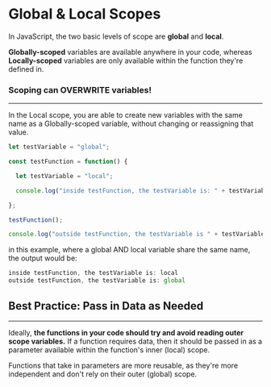 # Global & Local Scopes
In JavaScript, the two basic levels of scope are **global** and **local**.

**Globally-scoped** variables are available anywhere in your code, whereas **Locally-scoped** variables are only available within the function they're defined in.

### Scoping can OVERWRITE variables!
---
In the Local scope, you are able to create new variables with the same name as a Globally-scoped variable, without changing or reassigning that value. 

``` javascript
let testVariable = "global";

const testFunction = function() {

  let testVariable = "local";

  console.log("inside testFunction, the testVariable is: " + testVariable);

};

testFunction();

console.log("outside testFunction, the testVariable is " + testVariable);
```
in this example, where a global AND local variable share the same name, the output would be:
``` javascript
inside testFunction, the testVariable is: local
outside testFunction, the testVariable is: global
```

## Best Practice: Pass in Data as Needed
---
Ideally, **the functions in your code should try and avoid reading outer scope variables.** If a function requires data, then it should be passed in as a parameter available within the function's inner (local) scope.

Functions that take in parameters are more reusable, as they're more independent and don't rely on their outer (global) scope.